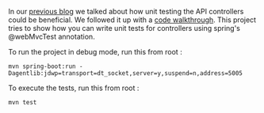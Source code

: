 In our [previous blog](https://medium.com/blog-quiqua/https-medium-com-blog-quiqua-unit-testing-your-api-controllers-879dbf01796f "previous blog") we talked about how unit testing the API controllers could be beneficial. We followed it up with a [code walkthrough](https://medium.com/blog-quiqua/unit-testing-your-api-controllers-a-code-walkthrough-44439728e0fa "code walkthrough"). 
This project tries to show how you can write unit tests for controllers using spring's @webMvcTest annotation. 

To run the project in debug mode, run this from root : 

`mvn spring-boot:run -Dagentlib:jdwp=transport=dt_socket,server=y,suspend=n,address=5005`

To execute the tests, run this from root :

`mvn test`
